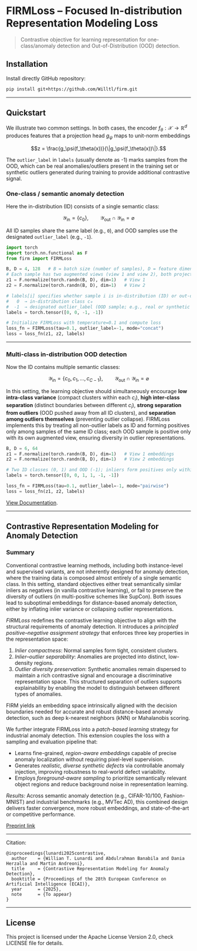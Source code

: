 # FIRMLoss – Focused In-distribution Representation Modeling Loss

> Contrastive objective for learning representation for one-class/anomaly detection and Out-of-Distribution (OOD) detection.

## Installation

Install directly GitHub repository:

```bash
pip install git+https://github.com/Willtl/firm.git
```

---

## Quickstart

We illustrate two common settings. In both cases, the encoder $f_\theta:\mathcal{X}\to\mathbb{R}^d$ produces features that a projection head $g_\psi$ maps to unit-norm embeddings 

```math
z = \frac{g_\psi(f_\theta(x))}{\|g_\psi(f_\theta(x))\|}.
```

The `outlier_label` in `labels` (usually denote as -1) marks samples from the OOD, which can be real anomalies/outliers present in the training set or synthetic outliers generated during training to provide additional contrastive signal.

### One-class / semantic anomaly detection

Here the in-distribution (ID) consists of a single semantic class:

```math
\mathcal{Y}_{\mathrm{in}}=\{c_0\}, \qquad \mathcal{Y}_{\mathrm{out}}\cap \mathcal{Y}_{\mathrm{in}}=\varnothing
```

All ID samples share the same label (e.g., `0`), and OOD samples use the designated `outlier_label` (e.g., `-1`).

```python
import torch
import torch.nn.functional as F
from firm import FIRMLoss

B, D = 4, 128   # B = batch size (number of samples), D = feature dimension
# Each sample has two augmented views (view 1 and view 2), both projected and L2-normalized
z1 = F.normalize(torch.randn(B, D), dim=1)   # View 1  
z2 = F.normalize(torch.randn(B, D), dim=1)   # View 2  

# labels[i] specifies whether sample i is in-distribution (ID) or out-of-distribution (OOD)
#   0  → in-distribution class c₀
#  -1  → designated outlier_label (OOD sample; e.g., real or synthetic anomaly)
labels = torch.tensor([0, 0, -1, -1])

# Initialize FIRMLoss with temperature=0.1 and compute loss
loss_fn = FIRMLoss(tau=0.1, outlier_label=-1, mode="concat") 
loss = loss_fn(z1, z2, labels)
```

---

### Multi-class in-distribution OOD detection

Now the ID contains multiple semantic classes:

```math
\mathcal{Y}_{\mathrm{in}}=\{c_0,c_1,\dots,c_{C-1}\}, \qquad \mathcal{Y}_{\mathrm{out}}\cap \mathcal{Y}_{\mathrm{in}}=\varnothing
```

In this setting, the learning objective should simultaneously encourage **low intra-class variance** (compact clusters within each $c_i$), **high inter-class separation** (distinct boundaries between different $c_i$), **strong separation from outliers** (OOD pushed away from all ID clusters), and **separation among outliers themselves** (preventing outlier collapse). FIRMLoss implements this by treating all non-outlier labels as ID and forming positives only among samples of the same ID class; each OOD sample is positive only with its own augmented view, ensuring diversity in outlier representations.

```python
B, D = 6, 64
z1 = F.normalize(torch.randn(B, D), dim=1)   # View 1 embeddings
z2 = F.normalize(torch.randn(B, D), dim=1)   # View 2 embeddings

# Two ID classes (0, 1) and OOD (-1); inliers form positives only within the same class
labels = torch.tensor([0, 0, 1, 1, -1, -1])

loss_fn = FIRMLoss(tau=0.1, outlier_label=-1, mode="pairwise")
loss = loss_fn(z1, z2, labels)
```

[View Documentation](https://wtlunar.com/firm/).

---

## Contrastive Representation Modeling for Anomaly Detection
### Summary

Conventional contrastive learning methods, including both instance-level and supervised variants, are not inherently designed for anomaly detection, where the training data is composed almost entirely of a single semantic class. In this setting, standard objectives either treat semantically similar inliers as negatives (in vanilla contrastive learning), or fail to preserve the diversity of outliers (in multi-positive schemes like SupCon). Both issues lead to suboptimal embeddings for distance-based anomaly detection, either by inflating inlier variance or collapsing outlier representations.

_FIRMLoss_ redefines the contrastive learning objective to align with the structural requirements of anomaly detection. It introduces a _principled positive–negative assignment strategy_ that enforces three key properties in the representation space:

1. _Inlier compactness_: Normal samples form tight, consistent clusters.
2. _Inlier–outlier separability_: Anomalies are projected into distinct, low-density regions.
3. _Outlier diversity preservation_: Synthetic anomalies remain dispersed to maintain a rich contrastive signal and encourage a discriminative representation space. This structured separation of outliers supports explainability by enabling the model to distinguish between different types of anomalies.

FIRM yields an embedding space intrinsically aligned with the decision boundaries needed for accurate and robust distance-based anomaly detection, such as deep k-nearest neighbors (kNN) or Mahalanobis scoring.

We further integrate FIRMLoss into a  _patch-based learning_ strategy for industrial anomaly detection. This extension couples the loss with a sampling and evaluation pipeline that:  
- Learns fine-grained, _region-aware embeddings_ capable of precise anomaly localization without requiring pixel-level supervision.  
- Generates _realistic, diverse synthetic defects_ via controllable anomaly injection, improving robustness to real-world defect variability.  
- Employs _foreground-aware sampling_ to prioritize semantically relevant object regions and reduce background noise in representation learning.  

_Results:_ Across semantic anomaly detection (e.g., CIFAR-10/100, Fashion-MNIST) and industrial benchmarks (e.g., MVTec AD), this combined design delivers faster convergence, more robust embeddings, and state-of-the-art or competitive performance.

[Preprint link](https://arxiv.org/pdf/2501.05130)  

---

Citation:
```
@inproceedings{lunardi2025contrastive,
  author    = {Willian T. Lunardi and Abdulrahman Banabila and Dania Herzalla and Martin Andreoni},
  title     = {Contrastive Representation Modeling for Anomaly Detection},
  booktitle = {Proceedings of the 28th European Conference on Artificial Intelligence (ECAI)},
  year      = {2025},
  note      = {To appear}
}
```


---

## License

This project is licensed under the Apache License Version 2.0, check LICENSE file for details.
